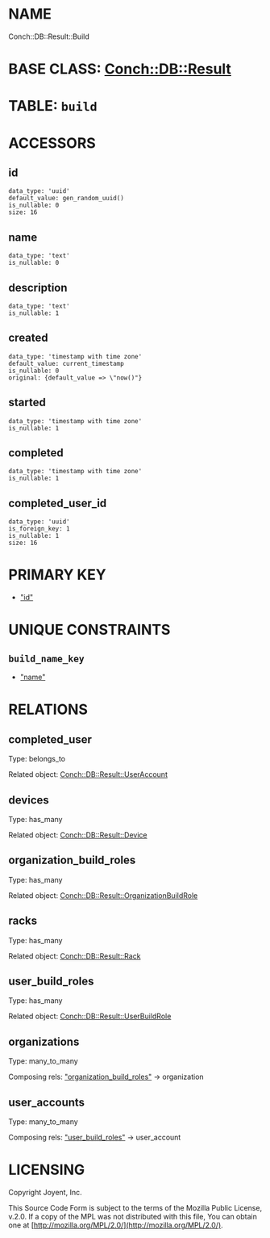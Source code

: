 # NAME

Conch::DB::Result::Build

# BASE CLASS: [Conch::DB::Result](../modules/Conch::DB::Result)

# TABLE: `build`

# ACCESSORS

## id

```
data_type: 'uuid'
default_value: gen_random_uuid()
is_nullable: 0
size: 16
```

## name

```
data_type: 'text'
is_nullable: 0
```

## description

```
data_type: 'text'
is_nullable: 1
```

## created

```
data_type: 'timestamp with time zone'
default_value: current_timestamp
is_nullable: 0
original: {default_value => \"now()"}
```

## started

```
data_type: 'timestamp with time zone'
is_nullable: 1
```

## completed

```
data_type: 'timestamp with time zone'
is_nullable: 1
```

## completed\_user\_id

```
data_type: 'uuid'
is_foreign_key: 1
is_nullable: 1
size: 16
```

# PRIMARY KEY

- ["id"](#id)

# UNIQUE CONSTRAINTS

## `build_name_key`

- ["name"](#name)

# RELATIONS

## completed\_user

Type: belongs\_to

Related object: [Conch::DB::Result::UserAccount](../modules/Conch::DB::Result::UserAccount)

## devices

Type: has\_many

Related object: [Conch::DB::Result::Device](../modules/Conch::DB::Result::Device)

## organization\_build\_roles

Type: has\_many

Related object: [Conch::DB::Result::OrganizationBuildRole](../modules/Conch::DB::Result::OrganizationBuildRole)

## racks

Type: has\_many

Related object: [Conch::DB::Result::Rack](../modules/Conch::DB::Result::Rack)

## user\_build\_roles

Type: has\_many

Related object: [Conch::DB::Result::UserBuildRole](../modules/Conch::DB::Result::UserBuildRole)

## organizations

Type: many\_to\_many

Composing rels: ["organization\_build\_roles"](#organization_build_roles) -> organization

## user\_accounts

Type: many\_to\_many

Composing rels: ["user\_build\_roles"](#user_build_roles) -> user\_account

# LICENSING

Copyright Joyent, Inc.

This Source Code Form is subject to the terms of the Mozilla Public License,
v.2.0. If a copy of the MPL was not distributed with this file, You can obtain
one at [http://mozilla.org/MPL/2.0/](http://mozilla.org/MPL/2.0/).
